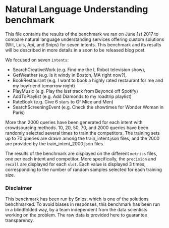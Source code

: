 # Natural Language Understanding benchmark

This file contains the results of the benchmark we ran on June 1st 2017 to compare natural language understanding services offering custom solutions (Wit, Luis, Api, and Snips) for seven intents. This benchmark and its results will be described in more details in a soon to be released blog post.

We focused on seven `intents`:
* SearchCreativeWork (e.g. Find me the I, Robot television show),
* GetWeather (e.g. Is it windy in Boston, MA right now?),
* BookRestaurant (e.g. I want to book a highly rated restaurant for me and my boyfriend tomorrow night)
* PlayMusic (e.g. Play the last track from Beyoncé off Spotify)
* AddToPlaylist (e.g. Add Diamonds to my roadtrip playlist)
* RateBook (e.g. Give 6 stars to Of Mice and Men)
* SearchScreeningEvent (e.g. Check the showtimes for Wonder Woman in Paris)

More than 2000 queries have been generated for each intent with crowdsourcing methods. 10, 20, 50, 70, and 2000 queries have been randomly selected several times to train the competitors. The training sets up to 70 queries are drawn among the train_intent.json files, and the 2000 are provided by the train_intent_2000.json files.

The results of the benchmark are displayed on the different `metrics` files, one per each intent and competitor. More specifically, the `precision` and `recall` are displayed for each `slot`.
Each value is displayed 3 times, corresponding to the number of random samples selected for each training size. 

### Disclaimer
This benchmark has been run by Snips, which is one of the solutions benchmarked. To avoid biases in responses, this benchmark has been run in a blindfolded way, by a team independent from the data scientists working on the problem. The raw data is provided here to guarantee transparency.


